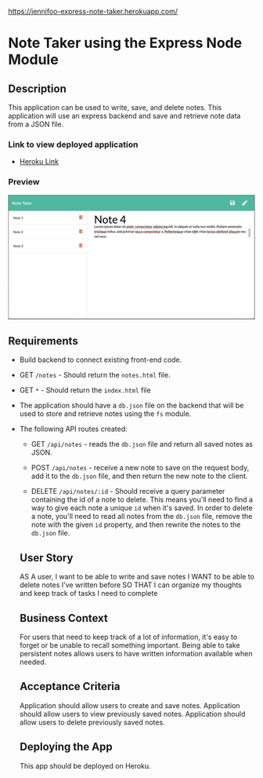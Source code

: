 https://jennifoo-express-note-taker.herokuapp.com/

# Note Taker using the Express Node Module

## Description

This application can be used to write, save, and delete notes. This application will use an express backend and save and retrieve note data from a JSON file.

### Link to view deployed application
* [Heroku Link](https://jennifoo-express-note-taker.herokuapp.com/)

### Preview
<img src ="./express-note-taker.png" alt="express note taker application">

## Requirements

* Build backend to connect existing front-end code.
* GET `/notes` - Should return the `notes.html` file.
* GET `*` - Should return the `index.html` file
* The application should have a `db.json` file on the backend that will be used to store and retrieve notes using the `fs` module.

* The following API routes created:

  * GET `/api/notes` - reads the `db.json` file and return all saved notes as JSON.

  * POST `/api/notes` - receive a new note to save on the request body, add it to the `db.json` file, and then return the new note to the client.

  * DELETE `/api/notes/:id` - Should receive a query parameter containing the id of a note to delete. This means you'll need to find a way to give each note a unique `id` when it's saved. In order to delete a note, you'll need to read all notes from the `db.json` file, remove the note with the given `id` property, and then rewrite the notes to the `db.json` file.

  ## User Story

  AS A user, I want to be able to write and save notes
  I WANT to be able to delete notes I've written before
  SO THAT I can organize my thoughts and keep track of tasks I need to complete

  ## Business Context

  For users that need to keep track of a lot of information, it's easy to forget or be unable to recall something important. Being able to take persistent notes allows users to have written information available when needed.

  ## Acceptance Criteria

  Application should allow users to create and save notes.
  Application should allow users to view previously saved notes.
  Application should allow users to delete previously saved notes.

  ## Deploying the App

  This app should be deployed on Heroku.
